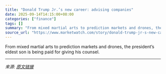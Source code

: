 ```yaml
---
title: "Donald Trump Jr.’s new career: advising companies"
date: 2025-09-14T14:15:00+08:00
categories: ["finance"]
tags: []
summary: "From mixed martial arts to prediction markets and drones, the president’s eldest son is being paid for giving his counsel."
source_url: "https://www.marketwatch.com/story/donald-trump-jr-s-new-career-advising-companies-31d2b384?mod=mw_rss_topstories"
---
```


From mixed martial arts to prediction markets and drones, the president’s eldest son is being paid for giving his counsel.

---

*来源: [原文链接](https://www.marketwatch.com/story/donald-trump-jr-s-new-career-advising-companies-31d2b384?mod=mw_rss_topstories)*
